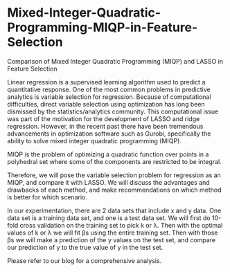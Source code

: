 # Mixed-Integer-Quadratic-Programming-MIQP-in-Feature-Selection
Comparison of Mixed Integer Quadratic Programming (MIQP) and LASSO in Feature Selection

Linear regression is a supervised learning algorithm used to predict a quantitative response. One of the most common problems in predictive analytics is variable selection for regression. Because of computational difficulties, direct variable selection using optimization has long been dismissed by the statistics/analytics community. This computational issue was part of the motivation for the development of LASSO and ridge regression. However, in the recent past there have been tremendous advancements in optimization software such as Gurobi, specifically the ability to solve mixed integer quadratic programming (MIQP).

MIQP is the problem of optimizing a quadratic function over points in a polyhedral set where some of the components are restricted to be integral.

Therefore, we will pose the variable selection problem for regression as an MIQP, and compare it with LASSO. We will discuss the advantages and drawbacks of each method, and make recommendations on which method is better for which scenario.

In our experimentation, there are 2 data sets that include x and y data. One data set is a training data set, and one is a test data set. We will first do 10-fold cross validation on the training set to pick k or λ. Then with the optimal values of k or λ we will fit βs using the entire training set. Then with those βs we will make a prediction of the y values on the test set, and compare our prediction of y to the true value of y in the test set.

Please refer to our blog for a comprehensive analysis.

